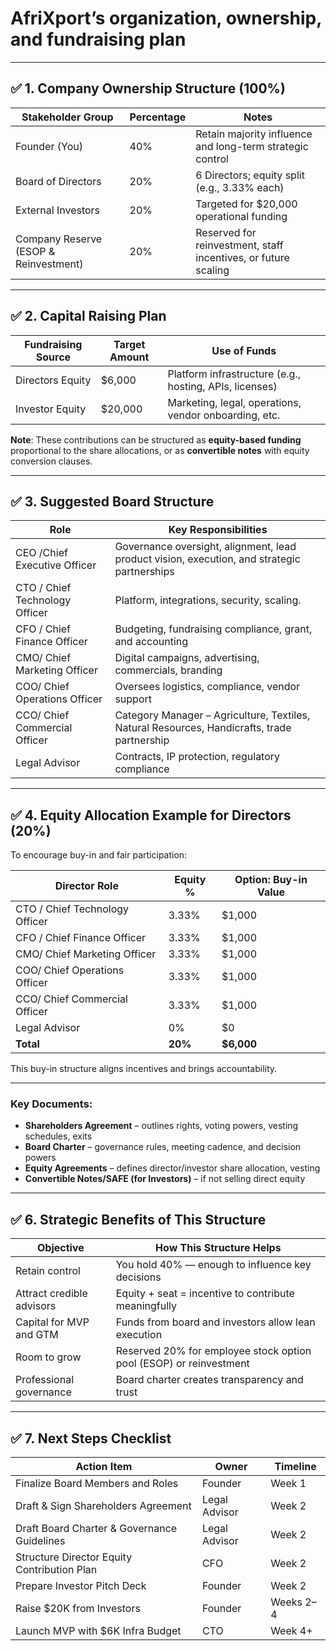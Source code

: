 # AfriXport’s organization, ownership, and fundraising plan

---

## ✅ **1. Company Ownership Structure (100%)**

| Stakeholder Group                     | Percentage | Notes                                                          |
| ------------------------------------- | ---------- | -------------------------------------------------------------- |
| Founder (You)                         | 40%        | Retain majority influence and long-term strategic control      |
| Board of Directors                    | 20%        | 6 Directors; equity split (e.g., 3.33% each)                   |
| External Investors                    | 20%        | Targeted for \$20,000 operational funding                      |
| Company Reserve (ESOP & Reinvestment) | 20%        | Reserved for reinvestment, staff incentives, or future scaling |

---

## ✅ **2. Capital Raising Plan**

| Fundraising Source | Target Amount | Use of Funds                                            |
| ------------------ | ------------- | ------------------------------------------------------- |
| Directors Equity   | \$6,000       | Platform infrastructure (e.g., hosting, APIs, licenses) |
| Investor Equity    | \$20,000      | Marketing, legal, operations, vendor onboarding, etc.   |

**Note**: These contributions can be structured as **equity-based funding** proportional to the share allocations, or as **convertible notes** with equity conversion clauses.

---

## ✅ **3. Suggested Board Structure**

| Role                    | Key Responsibilities                                              |
| ----------------------- | ----------------------------------------------------------------- |
| CEO /Chief Executive Officer | Governance oversight, alignment, lead product vision, execution, and strategic partnerships |
| CTO / Chief Technology Officer | Platform, integrations, security, scaling.               |
| CFO / Chief Finance Officer | Budgeting, fundraising compliance, grant, and accounting   |
| CMO/ Chief Marketing Officer | Digital campaigns, advertising, commercials, branding  |
| COO/ Chief Operations Officer   | Oversees logistics, compliance, vendor support |
| CCO/ Chief Commercial Officer  | Category Manager – Agriculture, Textiles, Natural Resources, Handicrafts, trade partnership  |
| Legal Advisor           | Contracts, IP protection, regulatory compliance                   |
---

## ✅ **4. Equity Allocation Example for Directors (20%)**

To encourage buy-in and fair participation:

| Director Role                    | Equity % | Option: Buy-in Value |
| ---------------------            | -------- | -------------------- |
| CTO / Chief Technology Officer   | 3.33%    | \$1,000              |
| CFO / Chief Finance Officer      | 3.33%    | \$1,000              |
| CMO/ Chief Marketing Officer     | 3.33%    | \$1,000              |
| COO/ Chief Operations Officer    | 3.33%    | \$1,000              |
| CCO/ Chief Commercial Officer    | 3.33%    | \$1,000              |
| Legal Advisor                    | 0%       | \$0          |
|**Total**             | **20%**  | **\$6,000**           |

This buy-in structure aligns incentives and brings accountability.

---

### Key Documents:

* **Shareholders Agreement** – outlines rights, voting powers, vesting schedules, exits
* **Board Charter** – governance rules, meeting cadence, and decision powers
* **Equity Agreements** – defines director/investor share allocation, vesting
* **Convertible Notes/SAFE (for Investors)** – if not selling direct equity

---

## ✅ **6. Strategic Benefits of This Structure**

| Objective                 | How This Structure Helps                                           |
| ------------------------- | ------------------------------------------------------------------ |
| Retain control            | You hold 40% — enough to influence key decisions                   |
| Attract credible advisors | Equity + seat = incentive to contribute meaningfully               |
| Capital for MVP and GTM   | Funds from board and investors allow lean execution                |
| Room to grow              | Reserved 20% for employee stock option pool (ESOP) or reinvestment |
| Professional governance   | Board charter creates transparency and trust                       |

---

## ✅ **7. Next Steps Checklist**

| Action Item                                 | Owner         | Timeline  |
| ------------------------------------------- | ------------- | --------- |
| Finalize Board Members and Roles            | Founder       | Week 1    |
| Draft & Sign Shareholders Agreement         | Legal Advisor | Week 2    |
| Draft Board Charter & Governance Guidelines | Legal Advisor | Week 2    |
| Structure Director Equity Contribution Plan | CFO           | Week 2    |
| Prepare Investor Pitch Deck                 | Founder       | Week 2    |
| Raise \$20K from Investors                  | Founder       | Weeks 2–4 |
| Launch MVP with \$6K Infra Budget           | CTO           | Week 4+   |


